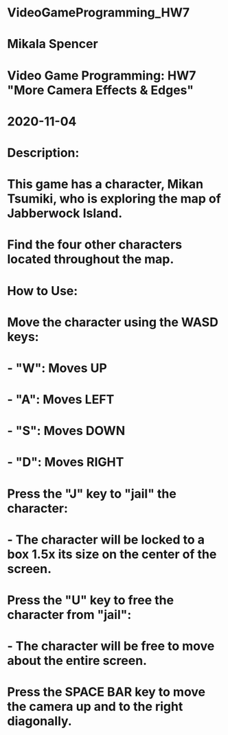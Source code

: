 # VideoGameProgramming_HW7

# Mikala Spencer
# Video Game Programming: HW7 "More Camera Effects & Edges"
# 2020-11-04
# Description:
# This game has a character, Mikan Tsumiki, who is exploring the map of Jabberwock Island. 
# Find the four other characters located throughout the map.

# How to Use:
# Move the character using the WASD keys:
#   - "W": Moves UP
#   - "A": Moves LEFT
#   - "S": Moves DOWN
#   - "D": Moves RIGHT
# Press the "J" key to "jail" the character:
#   - The character will be locked to a box 1.5x its size on the center of the screen.
# Press the "U" key to free the character from "jail":
#   - The character will be free to move about the entire screen.
# Press the SPACE BAR key to move the camera up and to the right diagonally.